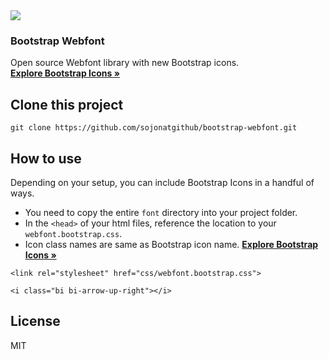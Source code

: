 <a href="https://icons.getbootstrap.com/">
<img src="https://repository-images.githubusercontent.com/300240939/0f6d4180-0408-11eb-977b-009597e2a8cc">
</a>
<br>
<h3>Bootstrap Webfont</h3>
<p>
  Open source Webfont library with new Bootstrap icons.
  <br>
  <a href="https://icons.getbootstrap.com/"><strong>Explore Bootstrap Icons »</strong></a>
</p>

## Clone this project

```shell
git clone https://github.com/sojonatgithub/bootstrap-webfont.git
```


## How to use

Depending on your setup, you can include Bootstrap Icons in a handful of ways.

- You need to copy the entire `font` directory into your project folder.
- In the `<head>` of your html files, reference the location to your `webfont.bootstrap.css`.
- Icon class names are same as Bootstrap icon name. <a href="https://icons.getbootstrap.com/"><strong>Explore Bootstrap Icons »</strong></a>

```shell
<link rel="stylesheet" href="css/webfont.bootstrap.css">
```
```shell
<i class="bi bi-arrow-up-right"></i>
```


## License

MIT

